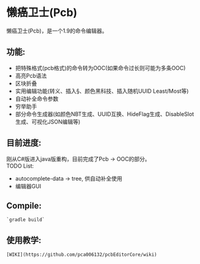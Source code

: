 # 懒癌卫士(Pcb)
懒癌卫士(Pcb)，是一个1.9的命令编辑器。  
## 功能:
+ 把特殊格式(pcb格式)的命令转为OOC(如果命令过长则可能为多条OOC)
+ 高亮Pcb语法
+ 区块折叠
+ 实用编辑功能(转义、插入§、颜色黑科技、插入随机UUID Least/Most等)
+ 自动补全命令参数
+ 穷举助手
+ 部分命令生成器(如颜色NBT生成、UUID互换、HideFlag生成、DisableSlot生成、可视化JSON编辑等)

## 目前进度:
刚从C#版进入java版重构，目前完成了Pcb -> OOC的部分。  
TODO List:
+ autocomplete-data -> tree, 供自动补全使用
+ 编辑器GUI

## Compile:
    `gradle build`

## 使用教学:
    [WIKI](https://github.com/pca006132/pcbEditorCore/wiki)
